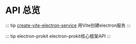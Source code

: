 # API 总览

::: tip [create-vite-electron-service](/api/create-vite-electron-service)
用Vite创建electron服务 
:::

::: tip electron-prokit
electron-prokit核心框架API
:::